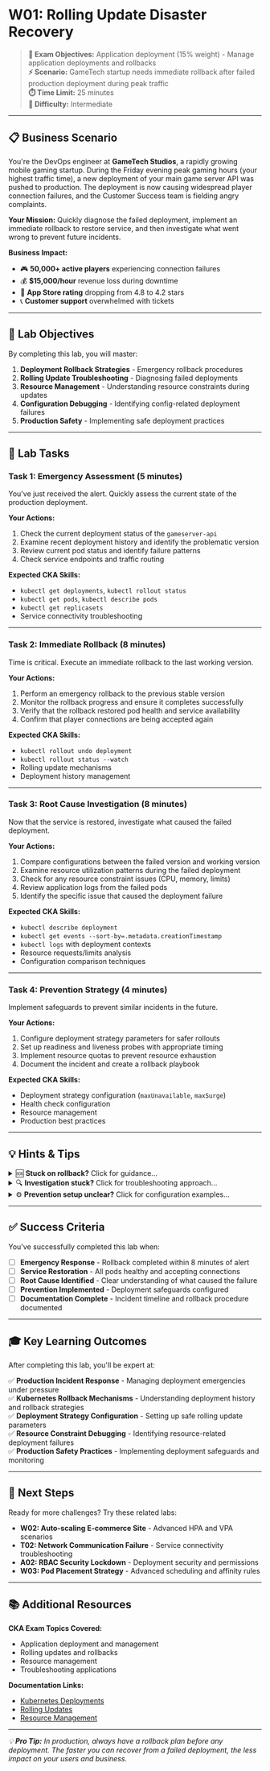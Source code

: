 # W01: Rolling Update Disaster Recovery

> **🎯 Exam Objectives:** Application deployment (15% weight) - Manage application deployments and rollbacks  
> **⚡ Scenario:** GameTech startup needs immediate rollback after failed production deployment during peak traffic  
> **⏱️ Time Limit:** 25 minutes  
> **💼 Difficulty:** Intermediate  

---

## 📋 Business Scenario

You're the DevOps engineer at **GameTech Studios**, a rapidly growing mobile gaming startup. During the Friday evening peak gaming hours (your highest traffic time), a new deployment of your main game server API was pushed to production. The deployment is now causing widespread player connection failures, and the Customer Success team is fielding angry complaints.

**Your Mission:** Quickly diagnose the failed deployment, implement an immediate rollback to restore service, and then investigate what went wrong to prevent future incidents.

**Business Impact:**
- 🎮 **50,000+ active players** experiencing connection failures
- 💰 **$15,000/hour** revenue loss during downtime
- 📱 **App Store rating** dropping from 4.8 to 4.2 stars
- 📞 **Customer support** overwhelmed with tickets

---

## 🎯 Lab Objectives

By completing this lab, you will master:

1. **Deployment Rollback Strategies** - Emergency rollback procedures
2. **Rolling Update Troubleshooting** - Diagnosing failed deployments  
3. **Resource Management** - Understanding resource constraints during updates
4. **Configuration Debugging** - Identifying config-related deployment failures
5. **Production Safety** - Implementing safe deployment practices

---

## 🔧 Lab Tasks

### **Task 1: Emergency Assessment (5 minutes)**
You've just received the alert. Quickly assess the current state of the production deployment.

**Your Actions:**
1. Check the current deployment status of the `gameserver-api`
2. Examine recent deployment history and identify the problematic version
3. Review current pod status and identify failure patterns
4. Check service endpoints and traffic routing

**Expected CKA Skills:**
- `kubectl get deployments`, `kubectl rollout status`
- `kubectl get pods`, `kubectl describe pods`  
- `kubectl get replicasets`
- Service connectivity troubleshooting

---

### **Task 2: Immediate Rollback (8 minutes)**
Time is critical. Execute an immediate rollback to the last working version.

**Your Actions:**
1. Perform an emergency rollback to the previous stable version
2. Monitor the rollback progress and ensure it completes successfully
3. Verify that the rollback restored pod health and service availability
4. Confirm that player connections are being accepted again

**Expected CKA Skills:**
- `kubectl rollout undo deployment`
- `kubectl rollout status --watch`
- Rolling update mechanisms
- Deployment history management

---

### **Task 3: Root Cause Investigation (8 minutes)**
Now that the service is restored, investigate what caused the failed deployment.

**Your Actions:**
1. Compare configurations between the failed version and working version
2. Examine resource utilization patterns during the failed deployment
3. Check for any resource constraint issues (CPU, memory, limits)
4. Review application logs from the failed pods
5. Identify the specific issue that caused the deployment failure

**Expected CKA Skills:**
- `kubectl describe deployment`
- `kubectl get events --sort-by=.metadata.creationTimestamp`
- `kubectl logs` with deployment contexts
- Resource requests/limits analysis
- Configuration comparison techniques

---

### **Task 4: Prevention Strategy (4 minutes)**
Implement safeguards to prevent similar incidents in the future.

**Your Actions:**
1. Configure deployment strategy parameters for safer rollouts
2. Set up readiness and liveness probes with appropriate timing
3. Implement resource quotas to prevent resource exhaustion
4. Document the incident and create a rollback playbook

**Expected CKA Skills:**
- Deployment strategy configuration (`maxUnavailable`, `maxSurge`)
- Health check configuration
- Resource management
- Production best practices

---

## 💡 Hints & Tips

<details>
<summary>🆘 <strong>Stuck on rollback?</strong> Click for guidance...</summary>

**Quick Rollback Pattern:**
```bash
# Check deployment history
kubectl rollout history deployment/gameserver-api

# Emergency rollback to previous version  
kubectl rollout undo deployment/gameserver-api

# Monitor rollback progress
kubectl rollout status deployment/gameserver-api --watch
```

**Key Concepts:**
- Kubernetes maintains deployment history in ReplicaSets
- `rollout undo` is atomic and safer than manual scaling
- Always verify service restoration after rollback
</details>

<details>
<summary>🔍 <strong>Investigation stuck?</strong> Click for troubleshooting approach...</summary>

**Debugging Strategy:**
1. **Compare ReplicaSets:** `kubectl get rs -l app=gameserver-api`
2. **Check Events:** `kubectl get events --field-selector involvedObject.name=gameserver-api`  
3. **Resource Analysis:** `kubectl top pods` and `kubectl describe nodes`
4. **Configuration Diff:** Compare working vs failed pod specifications

**Common Issues:**
- Resource limits too restrictive
- Missing environment variables
- Incorrect image tags or registry access
- Health check timing problems
</details>

<details>
<summary>⚙️ <strong>Prevention setup unclear?</strong> Click for configuration examples...</summary>

**Safe Deployment Configuration:**
```yaml
spec:
  strategy:
    type: RollingUpdate
    rollingUpdate:
      maxUnavailable: 25%
      maxSurge: 25%
  template:
    spec:
      containers:
      - name: gameserver-api
        readinessProbe:
          initialDelaySeconds: 30
          periodSeconds: 10
        livenessProbe:
          initialDelaySeconds: 60
          periodSeconds: 30
        resources:
          requests:
            memory: "256Mi"
            cpu: "250m"
          limits:
            memory: "512Mi"
            cpu: "500m"
```
</details>

---

## ✅ Success Criteria

You've successfully completed this lab when:

- [ ] **Emergency Response** - Rollback completed within 8 minutes of alert
- [ ] **Service Restoration** - All pods healthy and accepting connections  
- [ ] **Root Cause Identified** - Clear understanding of what caused the failure
- [ ] **Prevention Implemented** - Deployment safeguards configured
- [ ] **Documentation Complete** - Incident timeline and rollback procedure documented

---

## 🎓 Key Learning Outcomes

After completing this lab, you'll be expert at:

✅ **Production Incident Response** - Managing deployment emergencies under pressure  
✅ **Kubernetes Rollback Mechanisms** - Understanding deployment history and rollback strategies  
✅ **Deployment Strategy Configuration** - Setting up safe rolling update parameters  
✅ **Resource Constraint Debugging** - Identifying resource-related deployment failures  
✅ **Production Safety Practices** - Implementing deployment safeguards and monitoring  

---

## 🔄 Next Steps

Ready for more challenges? Try these related labs:

- **W02: Auto-scaling E-commerce Site** - Advanced HPA and VPA scenarios
- **T02: Network Communication Failure** - Service connectivity troubleshooting  
- **A02: RBAC Security Lockdown** - Deployment security and permissions
- **W03: Pod Placement Strategy** - Advanced scheduling and affinity rules

---

## 📚 Additional Resources

**CKA Exam Topics Covered:**
- Application deployment and management
- Rolling updates and rollbacks  
- Resource management
- Troubleshooting applications

**Documentation Links:**
- [Kubernetes Deployments](https://kubernetes.io/docs/concepts/workloads/controllers/deployment/)
- [Rolling Updates](https://kubernetes.io/docs/tutorials/kubernetes-basics/update/update-intro/)
- [Resource Management](https://kubernetes.io/docs/concepts/configuration/manage-resources-containers/)

---

*💡 **Pro Tip:** In production, always have a rollback plan before any deployment. The faster you can recover from a failed deployment, the less impact on your users and business.*
